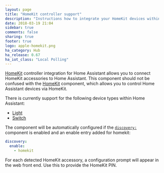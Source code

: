 ```yaml
---
layout: page
title: "HomeKit controller support"
description: "Instructions how to integrate your HomeKit devices within Home Assistant."
date: 2018-03-19 21:04
sidebar: true
comments: false
sharing: true
footer: true
logo: apple-homekit.png
ha_category: Hub
ha_release: 0.67
ha_iot_class: "Local Polling"
---
```


[HomeKit](https://developer.apple.com/homekit/) controller integration for Home Assistant allows you to connect HomeKit accessories to Home Assistant. This component should not be confused with the [HomeKit](homekit) component, which allows you to control Home Assistant devices via HomeKit.

There is currently support for the following device types within Home Assistant:

- [Light](../light.homekit_controller)
- [Switch](../switch.homekit_controller)

The component will be automatically configured if the [`discovery:`](components/discovery/) component is enabled and an enable entry added for homekit:

```yaml
discovery:
  enable:
    - homekit
```

For each detected HomeKit accessory, a configuration prompt will appear in the web front end. Use this to provide the HomeKit PIN.
